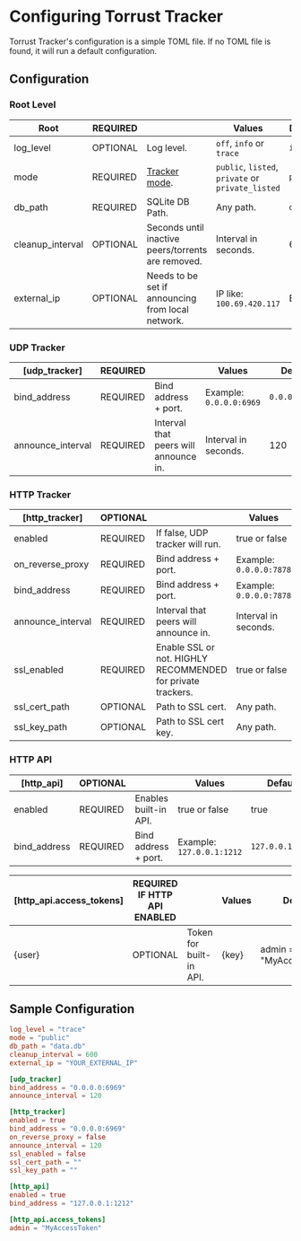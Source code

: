 # Configuring Torrust Tracker
Torrust Tracker's configuration is a simple TOML file. If no TOML file is found, it will run a default configuration.

## Configuration

### Root Level
| Root             | REQUIRED |                                                  | Values                                            | Default   |
|------------------|----------|--------------------------------------------------|---------------------------------------------------|-----------|
| log_level        | OPTIONAL | Log level.                                       | `off`, `info` or `trace`                          | `info`    |
| mode             | REQUIRED | [Tracker mode](/torrust-documentation/torrust-tracker/tracking_modes/).                    | `public`, `listed`, `private` or `private_listed` | `public`  |
| db_path          | REQUIRED | SQLite DB Path.                                  | Any path.                                         | `data.db` |
| cleanup_interval | OPTIONAL | Seconds until inactive peers/torrents are removed. | Interval in seconds.                              | 600       |
| external_ip      | OPTIONAL | Needs to be set if announcing from local network. | IP like: `100.69.420.117`                         | EMPTY     |

### UDP Tracker
| [udp_tracker]     | REQUIRED |                                       | Values                  | Default        |
|-------------------|----------|---------------------------------------|-------------------------|----------------|
| bind_address      | REQUIRED | Bind address + port.                  | Example: `0.0.0.0:6969` | `0.0.0.0:6969` |
| announce_interval | REQUIRED | Interval that peers will announce in. | Interval in seconds.    | 120            |

### HTTP Tracker
| [http_tracker]    | OPTIONAL |                                                             | Values                  | Default        |
|-------------------|----------|-------------------------------------------------------------|-------------------------|----------------|
| enabled           | REQUIRED | If false, UDP tracker will run.                             | true or false           | false          |
| on_reverse_proxy  | REQUIRED | Bind address + port.                                        | Example: `0.0.0.0:7878` | `0.0.0.0:7878` |
| bind_address      | REQUIRED | Bind address + port.                                        | Example: `0.0.0.0:7878` | `0.0.0.0:7878` |
| announce_interval | REQUIRED | Interval that peers will announce in.                       | Interval in seconds.    | 120            |
| ssl_enabled       | REQUIRED | Enable SSL or not. HIGHLY RECOMMENDED for private trackers. | true or false           | false          |
| ssl_cert_path     | OPTIONAL | Path to SSL cert.                                           | Any path.               | EMPTY          |
| ssl_key_path      | OPTIONAL | Path to SSL cert key.                                       | Any path.               | EMPTY          |

### HTTP API
| [http_api]   | OPTIONAL |                       | Values                    | Default          |
|--------------|----------|-----------------------|---------------------------|------------------|
| enabled      | REQUIRED | Enables built-in API. | true or false             | true             |
| bind_address | REQUIRED | Bind address + port.  | Example: `127.0.0.1:1212` | `127.0.0.1:1212` |

| [http_api.access_tokens] | REQUIRED IF HTTP API ENABLED |                         | Values | Default                 |
|--------------------------|------------------------------|-------------------------|--------|-------------------------|
| {user}                   | OPTIONAL                     | Token for built-in API. | {key}  | admin = "MyAccessToken" |

## Sample Configuration
```toml
log_level = "trace"
mode = "public"
db_path = "data.db"
cleanup_interval = 600
external_ip = "YOUR_EXTERNAL_IP"

[udp_tracker]
bind_address = "0.0.0.0:6969"
announce_interval = 120

[http_tracker]
enabled = true
bind_address = "0.0.0.0:6969"
on_reverse_proxy = false
announce_interval = 120
ssl_enabled = false
ssl_cert_path = ""
ssl_key_path = ""

[http_api]
enabled = true
bind_address = "127.0.0.1:1212"

[http_api.access_tokens]
admin = "MyAccessToken"
```
